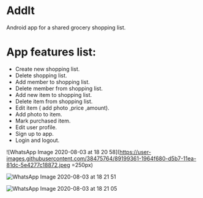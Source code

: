 # AddIt
Android app for a shared grocery shopping list.

# App features list:
* Create new shopping list.
* Delete shopping list.
* Add member to shopping list.
* Delete member from shopping list.
* Add new item to shopping list.
* Delete item from shopping list.
* Edit item ( add photo ,price ,amount).
* Add photo to item.
* Mark purchased item.
* Edit user profile.
* Sign up to app.
* Login and logout.

![WhatsApp Image 2020-08-03 at 18 20 58](https://user-images.githubusercontent.com/38475764/89199361-1964f680-d5b7-11ea-81dc-5e4277c18872.jpeg =250px)


![WhatsApp Image 2020-08-03 at 18 21 51](https://user-images.githubusercontent.com/38475764/89199641-85475f00-d5b7-11ea-8e4a-22b759e01724.jpeg)

![WhatsApp Image 2020-08-03 at 18 21 05](https://user-images.githubusercontent.com/38475764/89202890-5384c700-d5bc-11ea-963f-306677eb0801.jpeg)
